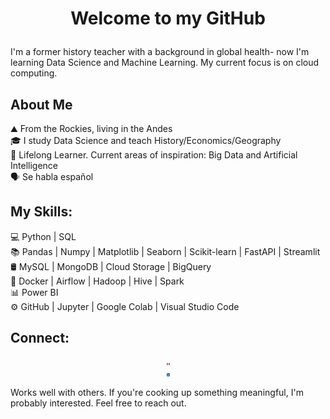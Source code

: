 # <p align="center">Welcome to my GitHub</p>

I'm a former history teacher with a background in global health- now I'm learning Data Science and Machine Learning. My current focus is on cloud computing.<br>

## About Me
⛰️ From the Rockies, living in the Andes<br>
🎓 I study Data Science and teach History/Economics/Geography<br>
🌱 Lifelong Learner. Current areas of inspiration: Big Data and Artificial Intelligence<br>
🗣️ Se habla español<br> 


## My Skills:
💻 Python | SQL<br>
📚 Pandas | Numpy | Matplotlib | Seaborn | Scikit-learn | FastAPI | Streamlit<br>
🛢  MySQL | MongoDB | Cloud Storage | BigQuery<br>
🔧 Docker | Airflow | Hadoop | Hive | Spark<br>
📊 Power BI<br>
⚙️ GitHub | Jupyter | Google Colab | Visual Studio Code<br>


## Connect: 
<p align="center">
  <a href="mailto:away.mathay@gmail.com">
    <img src="images/gm_image.png" alt="Gmail" width="5" height="5" />
  </a>
  <br>
  <a href="https://www.linkedin.com/in/patrickmathay/">
    <img src="images/lkd_image.png" alt="LinkedIn: Patrick Mathay" width="5" height="5" />
  </a>
  <br>
</p>

Works well with others. If you're cooking up something meaningful, I'm probably interested. Feel free to reach out.